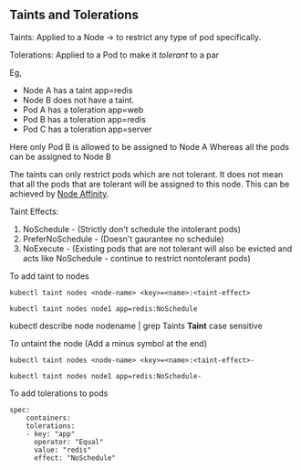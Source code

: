 ## Taints and Tolerations

Taints:
Applied to a Node -> to restrict any type of pod specifically.

Tolerations:
Applied to a Pod to make it _tolerant_ to a par

Eg,
- Node A has a taint app=redis
- Node B does not have a taint.
- Pod A has a toleration app=web
- Pod B has a toleration app=redis
- Pod C has a toleration app=server

Here only Pod B is allowed to be assigned to Node A
Whereas all the pods can be assigned to Node B

The taints can only restrict pods which are not tolerant. It does not mean that all the pods that are tolerant will be assigned to this node. This can be achieved by [Node Affinity](./nodeAffinity.md).

Taint Effects:
1. NoSchedule - (Strictly don't schedule the intolerant pods)
2. PreferNoSchedule - (Doesn't gaurantee no schedule)
3. NoExecute - (Existing pods that are not tolerant will also be evicted and acts like NoSchedule - continue to restrict nontolerant pods)

To add taint to nodes
```
kubectl taint nodes <node-name> <key>=<name>:<taint-effect>

kubectl taint nodes node1 app=redis:NoSchedule
```
 kubectl describe node nodename | grep Taints
 **Taint** case sensitive

To untaint the node (Add a minus symbol at the end)
```
kubectl taint nodes <node-name> <key>=<name>:<taint-effect>-

kubectl taint nodes node1 app=redis:NoSchedule-
```

To add tolerations to pods

```
spec:
    containers:
    tolerations:
    - key: "app"
      operator: "Equal"
      value: "redis"
      effect: "NoSchedule"
```
